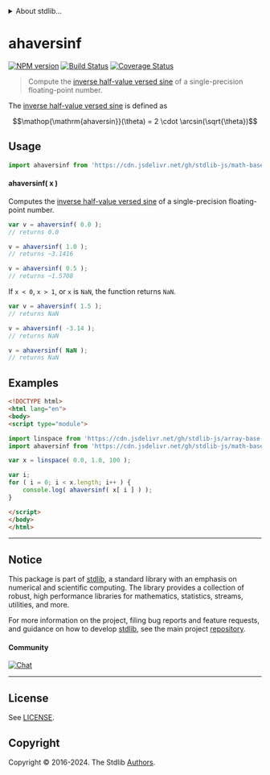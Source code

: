 <!--

@license Apache-2.0

Copyright (c) 2024 The Stdlib Authors.

Licensed under the Apache License, Version 2.0 (the "License");
you may not use this file except in compliance with the License.
You may obtain a copy of the License at

   http://www.apache.org/licenses/LICENSE-2.0

Unless required by applicable law or agreed to in writing, software
distributed under the License is distributed on an "AS IS" BASIS,
WITHOUT WARRANTIES OR CONDITIONS OF ANY KIND, either express or implied.
See the License for the specific language governing permissions and
limitations under the License.

-->


<details>
  <summary>
    About stdlib...
  </summary>
  <p>We believe in a future in which the web is a preferred environment for numerical computation. To help realize this future, we've built stdlib. stdlib is a standard library, with an emphasis on numerical and scientific computation, written in JavaScript (and C) for execution in browsers and in Node.js.</p>
  <p>The library is fully decomposable, being architected in such a way that you can swap out and mix and match APIs and functionality to cater to your exact preferences and use cases.</p>
  <p>When you use stdlib, you can be absolutely certain that you are using the most thorough, rigorous, well-written, studied, documented, tested, measured, and high-quality code out there.</p>
  <p>To join us in bringing numerical computing to the web, get started by checking us out on <a href="https://github.com/stdlib-js/stdlib">GitHub</a>, and please consider <a href="https://opencollective.com/stdlib">financially supporting stdlib</a>. We greatly appreciate your continued support!</p>
</details>

# ahaversinf

[![NPM version][npm-image]][npm-url] [![Build Status][test-image]][test-url] [![Coverage Status][coverage-image]][coverage-url] <!-- [![dependencies][dependencies-image]][dependencies-url] -->

> Compute the [inverse half-value versed sine][archaversine] of a single-precision floating-point number.

<section class="intro">

The [inverse half-value versed sine][archaversine] is defined as

<!-- <equation class="equation" label="eq:archaversine" align="center" raw="\operatorname{ahaversin}(\theta) = 2 \cdot \arcsin(\sqrt{\theta})" alt="Inverse half-value versed sine."> -->

```math
\mathop{\mathrm{ahaversin}}(\theta) = 2 \cdot \arcsin(\sqrt{\theta})
```

<!-- <div class="equation" align="center" data-raw-text="\operatorname{ahaversin}(\theta) = 2 \cdot \arcsin(\sqrt{\theta})" data-equation="eq:archaversine">
    <img src="https://cdn.jsdelivr.net/gh/stdlib-js/stdlib@bb29798906e119fcb2af99e94b60407a270c9b32/lib/node_modules/@stdlib/math/base/special/ahaversin/docs/img/equation_archaversine.svg" alt="Inverse half-value versed sine.">
    <br>
</div> -->

<!-- </equation> -->

</section>

<!-- /.intro -->



<section class="usage">

## Usage

```javascript
import ahaversinf from 'https://cdn.jsdelivr.net/gh/stdlib-js/math-base-special-ahaversinf@esm/index.mjs';
```

#### ahaversinf( x )

Computes the [inverse half-value versed sine][archaversine] of a single-precision floating-point number.

```javascript
var v = ahaversinf( 0.0 );
// returns 0.0

v = ahaversinf( 1.0 );
// returns ~3.1416

v = ahaversinf( 0.5 );
// returns ~1.5708
```

If `x < 0`, `x > 1`, or `x` is `NaN`, the function returns `NaN`.

```javascript
var v = ahaversinf( 1.5 );
// returns NaN

v = ahaversinf( -3.14 );
// returns NaN

v = ahaversinf( NaN );
// returns NaN
```

</section>

<!-- /.usage -->

<section class="examples">

## Examples

<!-- eslint no-undef: "error" -->

```html
<!DOCTYPE html>
<html lang="en">
<body>
<script type="module">

import linspace from 'https://cdn.jsdelivr.net/gh/stdlib-js/array-base-linspace@esm/index.mjs';
import ahaversinf from 'https://cdn.jsdelivr.net/gh/stdlib-js/math-base-special-ahaversinf@esm/index.mjs';

var x = linspace( 0.0, 1.0, 100 );

var i;
for ( i = 0; i < x.length; i++ ) {
    console.log( ahaversinf( x[ i ] ) );
}

</script>
</body>
</html>
```

</section>

<!-- /.examples -->

<!-- C interface documentation. -->



<!-- Section for related `stdlib` packages. Do not manually edit this section, as it is automatically populated. -->

<section class="related">

</section>

<!-- /.related -->

<!-- Section for all links. Make sure to keep an empty line after the `section` element and another before the `/section` close. -->


<section class="main-repo" >

* * *

## Notice

This package is part of [stdlib][stdlib], a standard library with an emphasis on numerical and scientific computing. The library provides a collection of robust, high performance libraries for mathematics, statistics, streams, utilities, and more.

For more information on the project, filing bug reports and feature requests, and guidance on how to develop [stdlib][stdlib], see the main project [repository][stdlib].

#### Community

[![Chat][chat-image]][chat-url]

---

## License

See [LICENSE][stdlib-license].


## Copyright

Copyright &copy; 2016-2024. The Stdlib [Authors][stdlib-authors].

</section>

<!-- /.stdlib -->

<!-- Section for all links. Make sure to keep an empty line after the `section` element and another before the `/section` close. -->

<section class="links">

[npm-image]: http://img.shields.io/npm/v/@stdlib/math-base-special-ahaversinf.svg
[npm-url]: https://npmjs.org/package/@stdlib/math-base-special-ahaversinf

[test-image]: https://github.com/stdlib-js/math-base-special-ahaversinf/actions/workflows/test.yml/badge.svg?branch=main
[test-url]: https://github.com/stdlib-js/math-base-special-ahaversinf/actions/workflows/test.yml?query=branch:main

[coverage-image]: https://img.shields.io/codecov/c/github/stdlib-js/math-base-special-ahaversinf/main.svg
[coverage-url]: https://codecov.io/github/stdlib-js/math-base-special-ahaversinf?branch=main

<!--

[dependencies-image]: https://img.shields.io/david/stdlib-js/math-base-special-ahaversinf.svg
[dependencies-url]: https://david-dm.org/stdlib-js/math-base-special-ahaversinf/main

-->

[chat-image]: https://img.shields.io/gitter/room/stdlib-js/stdlib.svg
[chat-url]: https://app.gitter.im/#/room/#stdlib-js_stdlib:gitter.im

[stdlib]: https://github.com/stdlib-js/stdlib

[stdlib-authors]: https://github.com/stdlib-js/stdlib/graphs/contributors

[umd]: https://github.com/umdjs/umd
[es-module]: https://developer.mozilla.org/en-US/docs/Web/JavaScript/Guide/Modules

[deno-url]: https://github.com/stdlib-js/math-base-special-ahaversinf/tree/deno
[deno-readme]: https://github.com/stdlib-js/math-base-special-ahaversinf/blob/deno/README.md
[umd-url]: https://github.com/stdlib-js/math-base-special-ahaversinf/tree/umd
[umd-readme]: https://github.com/stdlib-js/math-base-special-ahaversinf/blob/umd/README.md
[esm-url]: https://github.com/stdlib-js/math-base-special-ahaversinf/tree/esm
[esm-readme]: https://github.com/stdlib-js/math-base-special-ahaversinf/blob/esm/README.md
[branches-url]: https://github.com/stdlib-js/math-base-special-ahaversinf/blob/main/branches.md

[stdlib-license]: https://raw.githubusercontent.com/stdlib-js/math-base-special-ahaversinf/main/LICENSE

[archaversine]: https://en.wikipedia.org/wiki/Versine

<!-- <related-links> -->

<!-- </related-links> -->

</section>

<!-- /.links -->
